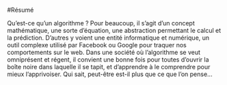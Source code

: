 #Résumé

Qu’est-ce qu’un algorithme ?
Pour beaucoup, il s’agit d’un concept mathématique, une sorte d’équation, une abstraction permettant le calcul et la prédiction. 
D’autres y voient une entité informatique et numérique, un outil complexe utilisé par Facebook ou Google pour traquer nos comportements sur le web.
Dans une société où l’algorithme se veut omniprésent et régent, il convient une bonne fois pour toutes d’ouvrir la boîte noire dans laquelle il se tapit, et d’apprendre à le comprendre pour mieux l’apprivoiser.
Qui sait, peut-être est-il plus que ce que l’on pense...